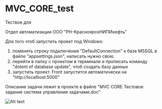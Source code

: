 # MVC_CORE_test
Тествое для
 
Отдел автоматизации
ООО "РН-КрасноярскНИПИнефть"


Дла того чтоб запустить проект под Windows:

1) поменять строку подключения "DefaultConnection" к базе MSSQL в файле "appsettings.json", написать нужно свою.
2) перейти в папку с проектом в терминале и прописать команду "dotent ef database update", чтоб создать базу данных
3) запустить проект. Front запустится автоматически на "http://localhost:5000"


Описание задачи лежит в проекте в  файле "MVC CORE Тестовое задание система управления задачами.doc"

![Alt text](Screenshot.png?raw=true "Задачник")

